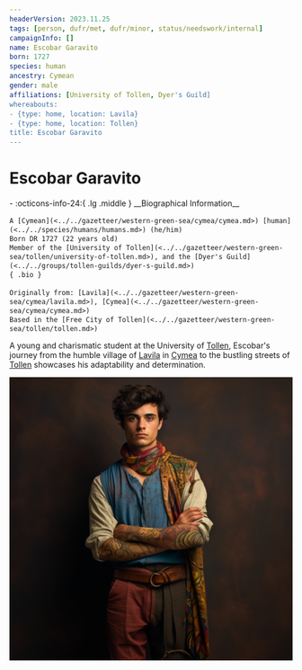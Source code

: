 ```yaml
---
headerVersion: 2023.11.25
tags: [person, dufr/met, dufr/minor, status/needswork/internal]
campaignInfo: []
name: Escobar Garavito
born: 1727
species: human
ancestry: Cymean
gender: male
affiliations: [University of Tollen, Dyer's Guild]
whereabouts:
- {type: home, location: Lavila}
- {type: home, location: Tollen}
title: Escobar Garavito
---
```

# Escobar Garavito
<div class="grid cards ext-narrow-margin ext-one-column" markdown>
- :octicons-info-24:{ .lg .middle } __Biographical Information__

    A [Cymean](<../../gazetteer/western-green-sea/cymea/cymea.md>) [human](<../../species/humans/humans.md>) (he/him)  
    Born DR 1727 (22 years old)  
    Member of the [University of Tollen](<../../gazetteer/western-green-sea/tollen/university-of-tollen.md>), and the [Dyer's Guild](<../../groups/tollen-guilds/dyer-s-guild.md>)  
    { .bio }

    Originally from: [Lavila](<../../gazetteer/western-green-sea/cymea/lavila.md>), [Cymea](<../../gazetteer/western-green-sea/cymea/cymea.md>)
    Based in the [Free City of Tollen](<../../gazetteer/western-green-sea/tollen/tollen.md>)
</div>


A young and charismatic student at the University of [Tollen](<../../gazetteer/western-green-sea/tollen/tollen.md>), Escobar's journey from the humble village of [Lavila](<../../gazetteer/western-green-sea/cymea/lavila.md>) in [Cymea](<../../gazetteer/western-green-sea/cymea/cymea.md>) to the bustling streets of [Tollen](<../../gazetteer/western-green-sea/tollen/tollen.md>) showcases his adaptability and determination.



![Escobar Garavito](../../assets/escobar-garavito.png)